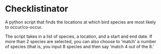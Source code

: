 # Checklistinator
A python script that finds the locations at which bird species are most likely to occur/co-occur.

The script takes in a list of species, a location, and a start and end date. If more than 2 species are selected, you can also choose to 'match' a number of species (that is, you input 8 species and then say 'match 4 out of the 8.'
